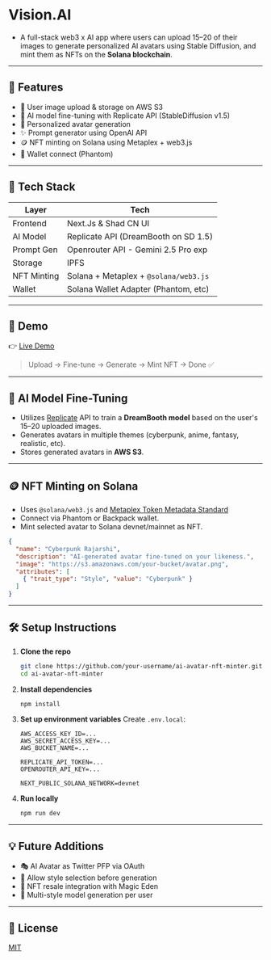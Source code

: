 # Vision.AI

- A full-stack web3 x AI app where users can upload 15–20 of their images to generate personalized AI avatars using Stable Diffusion, and mint them as NFTs on the **Solana blockchain**.

---

## 🚀 Features


- 💾 User image upload & storage on AWS S3
- 🧠 AI model fine-tuning with Replicate API (StableDiffusion v1.5)
- 🎨 Personalized avatar generation
- ✨ Prompt generator using OpenAI API
- 🪙 NFT minting on Solana using Metaplex + web3.js
- 👛 Wallet connect (Phantom)

---

## 🧱 Tech Stack

| Layer         | Tech                                      |
|---------------|-------------------------------------------|
| Frontend      | Next.Js & Shad CN UI                      |  
| AI Model      | Replicate API (DreamBooth on SD 1.5)      |
| Prompt Gen    | Openrouter API - Gemini 2.5 Pro exp       |
| Storage       | IPFS                                      |
| NFT Minting   | Solana + Metaplex + `@solana/web3.js`     |
| Wallet        | Solana Wallet Adapter (Phantom, etc)      |

---

## 🧪 Demo

👉 [Live Demo](https://vision-ai-solana-breakout-hackathon.vercel.app/)

> Upload → Fine-tune → Generate → Mint NFT → Done ✅

---
## 🧠 AI Model Fine-Tuning

- Utilizes [Replicate](https://replicate.com/) API to train a **DreamBooth model** based on the user's 15–20 uploaded images.
- Generates avatars in multiple themes (cyberpunk, anime, fantasy, realistic, etc).
- Stores generated avatars in **AWS S3**.

---

## 🪙 NFT Minting on Solana

- Uses `@solana/web3.js` and [Metaplex Token Metadata Standard](https://docs.metaplex.com/token-metadata/overview)
- Connect via Phantom or Backpack wallet.
- Mint selected avatar to Solana devnet/mainnet as NFT.

```json
{
  "name": "Cyberpunk Rajarshi",
  "description": "AI-generated avatar fine-tuned on your likeness.",
  "image": "https://s3.amazonaws.com/your-bucket/avatar.png",
  "attributes": [
    { "trait_type": "Style", "value": "Cyberpunk" }
  ]
}
```

---

## 🛠️ Setup Instructions

1. **Clone the repo**
   ```bash
   git clone https://github.com/your-username/ai-avatar-nft-minter.git
   cd ai-avatar-nft-minter
   ```

2. **Install dependencies**
   ```bash
   npm install
   ```

3. **Set up environment variables**
   Create `.env.local`:
   ```env
   AWS_ACCESS_KEY_ID=...
   AWS_SECRET_ACCESS_KEY=...
   AWS_BUCKET_NAME=...

   REPLICATE_API_TOKEN=...
   OPENROUTER_API_KEY=...

   NEXT_PUBLIC_SOLANA_NETWORK=devnet
   ```

4. **Run locally**
   ```bash
   npm run dev
   ```
---

## 💡 Future Additions

- 🎭 AI Avatar as Twitter PFP via OAuth
- 🎨 Allow style selection before generation
- 🔁 NFT resale integration with Magic Eden
- 🧬 Multi-style model generation per user

---

## 📜 License

[MIT](LICENSE)


